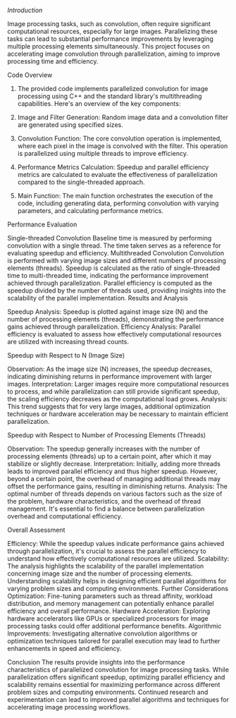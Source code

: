 *Introduction*

Image processing tasks, such as convolution, often require significant computational resources, especially for large images. Parallelizing these tasks can lead to substantial performance improvements by leveraging multiple processing elements simultaneously. This project focuses on accelerating image convolution through parallelization, aiming to improve processing time and efficiency.

Code Overview
1. The provided code implements parallelized convolution for image processing using C++ and the standard library's multithreading capabilities. Here's an overview of the key components:

2. Image and Filter Generation: Random image data and a convolution filter are generated using specified sizes.

3. Convolution Function: The core convolution operation is implemented, where each pixel in the image is convolved with the filter. This operation is parallelized using multiple threads to improve efficiency.

4. Performance Metrics Calculation: Speedup and parallel efficiency metrics are calculated to evaluate the effectiveness of parallelization compared to the single-threaded approach.

5. Main Function: The main function orchestrates the execution of the code, including generating data, performing convolution with varying parameters, and calculating performance metrics.

Performance Evaluation

Single-threaded Convolution
Baseline time is measured by performing convolution with a single thread.
The time taken serves as a reference for evaluating speedup and efficiency.
Multithreaded Convolution
Convolution is performed with varying image sizes and different numbers of processing elements (threads).
Speedup is calculated as the ratio of single-threaded time to multi-threaded time, indicating the performance improvement achieved through parallelization.
Parallel efficiency is computed as the speedup divided by the number of threads used, providing insights into the scalability of the parallel implementation.
Results and Analysis

Speedup Analysis: Speedup is plotted against image size (N) and the number of processing elements (threads), demonstrating the performance gains achieved through parallelization.
Efficiency Analysis: Parallel efficiency is evaluated to assess how effectively computational resources are utilized with increasing thread counts.

Speedup with Respect to N (Image Size)

Observation: As the image size (N) increases, the speedup decreases, indicating diminishing returns in performance improvement with larger images.
Interpretation: Larger images require more computational resources to process, and while parallelization can still provide significant speedup, the scaling efficiency decreases as the computational load grows.
Analysis: This trend suggests that for very large images, additional optimization techniques or hardware acceleration may be necessary to maintain efficient parallelization.

Speedup with Respect to Number of Processing Elements (Threads)

Observation: The speedup generally increases with the number of processing elements (threads) up to a certain point, after which it may stabilize or slightly decrease.
Interpretation: Initially, adding more threads leads to improved parallel efficiency and thus higher speedup. However, beyond a certain point, the overhead of managing additional threads may offset the performance gains, resulting in diminishing returns.
Analysis: The optimal number of threads depends on various factors such as the size of the problem, hardware characteristics, and the overhead of thread management. It's essential to find a balance between parallelization overhead and computational efficiency.

Overall Assessment

Efficiency: While the speedup values indicate performance gains achieved through parallelization, it's crucial to assess the parallel efficiency to understand how effectively computational resources are utilized.
Scalability: The analysis highlights the scalability of the parallel implementation concerning image size and the number of processing elements. Understanding scalability helps in designing efficient parallel algorithms for varying problem sizes and computing environments.
Further Considerations
Optimization: Fine-tuning parameters such as thread affinity, workload distribution, and memory management can potentially enhance parallel efficiency and overall performance.
Hardware Acceleration: Exploring hardware accelerators like GPUs or specialized processors for image processing tasks could offer additional performance benefits.
Algorithmic Improvements: Investigating alternative convolution algorithms or optimization techniques tailored for parallel execution may lead to further enhancements in speed and efficiency.

Conclusion
The results provide insights into the performance characteristics of parallelized convolution for image processing tasks. While parallelization offers significant speedup, optimizing parallel efficiency and scalability remains essential for maximizing performance across different problem sizes and computing environments. Continued research and experimentation can lead to improved parallel algorithms and techniques for accelerating image processing workflows.









